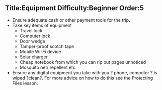 Title:Equipment
Difficulty:Beginner
Order:5
---
<p><ul><li>Ensure adequate cash or other payment tools for the trip.</li><li>Take key items of equipment<ul><li>Travel lock</li><li>Computer lock</li><li>Door wedge</li><li>Tamper-proof scotch tape</li><li>Mobile Wi-Fi device</li><li>Solar charger</li><li>Cheap notebook from which you can rip out pages unnoticed</li><li>Mosquito net/ repellent etc.</li></ul></li><li>Ensure any digital equipment you take with you ? phone, computer ? is wiped ?clean?. For more advice on how to do this see the Protecting Files lesson.</li></ul></p>